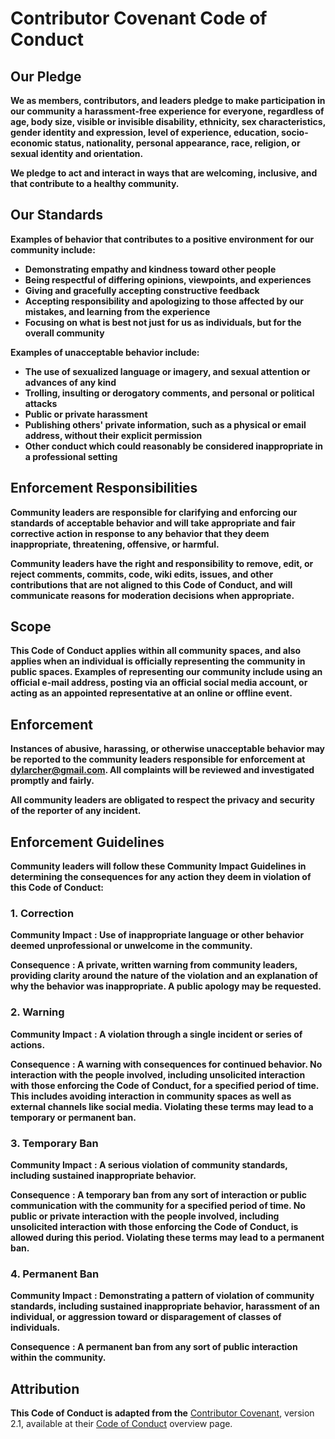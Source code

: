 # Contributor Covenant Code of Conduct

## Our Pledge

**We as members, contributors, and leaders pledge to make participation in our
community a harassment-free experience for everyone, regardless of age, body
size, visible or invisible disability, ethnicity, sex characteristics, gender
identity and expression, level of experience, education, socio-economic status,
nationality, personal appearance, race, religion, or sexual identity and
orientation.**

**We pledge to act and interact in ways that are welcoming, inclusive, and that
contribute to a healthy community.**

## Our Standards

**Examples of behavior that contributes to a positive environment for our
community include:**

- **Demonstrating empathy and kindness toward other people**
- **Being respectful of differing opinions, viewpoints, and experiences**
- **Giving and gracefully accepting constructive feedback**
- **Accepting responsibility and apologizing to those affected by our mistakes,
  and learning from the experience**
- **Focusing on what is best not just for us as individuals, but for the overall
  community**

**Examples of unacceptable behavior include:**

- **The use of sexualized language or imagery, and sexual attention or advances
  of any kind**
- **Trolling, insulting or derogatory comments, and personal or political
  attacks**
- **Public or private harassment**
- **Publishing others' private information, such as a physical or email address,
  without their explicit permission**
- **Other conduct which could reasonably be considered inappropriate in a
  professional setting**

## Enforcement Responsibilities

**Community leaders are responsible for clarifying and enforcing our standards
of acceptable behavior and will take appropriate and fair corrective action in
response to any behavior that they deem inappropriate, threatening, offensive,
or harmful.**

**Community leaders have the right and responsibility to remove, edit, or reject
comments, commits, code, wiki edits, issues, and other contributions that are
not aligned to this Code of Conduct, and will communicate reasons for moderation
decisions when appropriate.**

## Scope

**This Code of Conduct applies within all community spaces, and also applies
when an individual is officially representing the community in public spaces.
Examples of representing our community include using an official e-mail address,
posting via an official social media account, or acting as an appointed
representative at an online or offline event.**

## Enforcement

**Instances of abusive, harassing, or otherwise unacceptable behavior may be
reported to the community leaders responsible for enforcement at
[dylarcher@gmail.com](mailto:dylarcher@gmail.com). All complaints will be
reviewed and investigated promptly and fairly.**

**All community leaders are obligated to respect the privacy and security of the
reporter of any incident.**

## Enforcement Guidelines

**Community leaders will follow these Community Impact Guidelines in determining
the consequences for any action they deem in violation of this Code of
Conduct:**

### 1. Correction

**Community Impact** **: Use of inappropriate language or other behavior deemed
unprofessional or unwelcome in the community.**

**Consequence** **: A private, written warning from community leaders, providing
clarity around the nature of the violation and an explanation of why the
behavior was inappropriate. A public apology may be requested.**

### 2. Warning

**Community Impact** **: A violation through a single incident or series of
actions.**

**Consequence** **: A warning with consequences for continued behavior. No
interaction with the people involved, including unsolicited interaction with
those enforcing the Code of Conduct, for a specified period of time. This
includes avoiding interaction in community spaces as well as external channels
like social media. Violating these terms may lead to a temporary or permanent
ban.**

### 3. Temporary Ban

**Community Impact** **: A serious violation of community standards, including
sustained inappropriate behavior.**

**Consequence** **: A temporary ban from any sort of interaction or public
communication with the community for a specified period of time. No public or
private interaction with the people involved, including unsolicited interaction
with those enforcing the Code of Conduct, is allowed during this period.
Violating these terms may lead to a permanent ban.**

### 4. Permanent Ban

**Community Impact** **: Demonstrating a pattern of violation of community
standards, including sustained inappropriate behavior, harassment of an
individual, or aggression toward or disparagement of classes of individuals.**

**Consequence** **: A permanent ban from any sort of public interaction within
the community.**

## Attribution

**This Code of Conduct is adapted from the**
[Contributor Covenant](https://www.contributor-covenant.org 'A Code of Conduct for Open Source Communities v2.1'),
version 2.1, available at their
[Code of Conduct](https://www.contributor-covenant.org/version/2/1/code_of_conduct.html 'Contributor Covenant Code of Conduct')
overview page.
